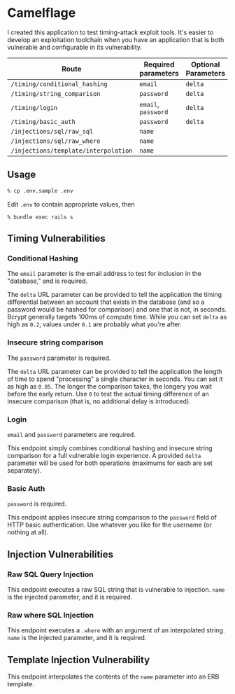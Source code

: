 # Camelflage

I created this application to test timing-attack exploit tools.  It's easier to
develop an exploitation toolchain when you have an application that is both
vulnerable and configurable in its vulnerability.

Route | Required parameters | Optional Parameters
--- | --- | ---
`/timing/conditional_hashing` | `email` | `delta`
`/timing/string_comparison` | `password` | `delta`
`/timing/login` | `email`, `password` | `delta`
`/timing/basic_auth` | `password` | `delta`
`/injections/sql/raw_sql` | `name` |
`/injections/sql/raw_where` | `name` |
`/injections/template/interpolation` | `name` |

## Usage
```bash
% cp .env.sample .env
```
Edit `.env` to contain appropriate values, then
```
% bundle exec rails s
```

## Timing Vulnerabilities
### Conditional Hashing

The `email` parameter is the email address to test for inclusion in the
"database," and is required.

The `delta` URL parameter can be provided to tell the application the timing
differential between an account that exists in the database (and so a password
would be hashed for comparison) and one that is not, in seconds.  Bcrypt
generally targets 100ms of compute time.  While you can set `delta` as high as
`0.2`, values under `0.1` are probably what you're after.

### Insecure string comparison

The `password` parameter is required.

The `delta` URL parameter can be provided to tell the application the length of
time to spend "processing" a single character in seconds.  You can set it as
high as `0.05`.  The longer the comparison takes, the longery you wait before
the early return.  Use `0` to test the actual timing difference of an insecure
comparison (that is, no additional delay is introduced).

### Login

`email` and `password` parameters are required.

This endpoint simply combines conditional hashing and insecure string comparison
for a full vulnerable login experience.  A provided `delta` parameter will be
used for both operations (maximums for each are set separately).

### Basic Auth

`password` is required.

This endpoint applies insecure string comparison to the `password` field of HTTP basic
authentication.  Use whatever you like for the username (or nothing at all).

## Injection Vulnerabilities

### Raw SQL Query Injection

This endpoint executes a raw SQL string that is vulnerable to injection.
`name` is the injected parameter, and it is required.

### Raw where SQL Injection

This endpoint executes a `.where` with an argument of an interpolated string.
`name` is the injected parameter, and it is required.

## Template Injection Vulnerability

This endpoint interpolates the contents of the `name` parameter into an ERB
template.

